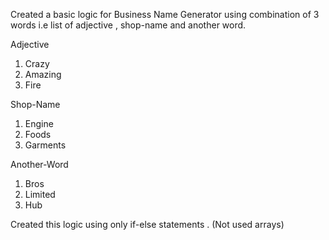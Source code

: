 Created a basic logic for Business Name Generator using combination of 3 words i.e list of adjective , shop-name and another word.


Adjective
1. Crazy
2. Amazing
3. Fire

Shop-Name
1. Engine
2. Foods
3. Garments

Another-Word
1. Bros
2. Limited
3. Hub



Created this logic using only if-else statements . 
(Not used arrays)
